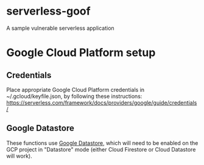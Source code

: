 # serverless-goof
A sample vulnerable serverless application

# Google Cloud Platform setup

## Credentials

Place appropriate Google Cloud Platform credentials in ~/.gcloud/keyfile.json,
by following these instructions: https://serverless.com/framework/docs/providers/google/guide/credentials/

## Google Datastore

These functions use [Google Datastore](https://cloud.google.com/datastore/), which will need to be enabled
on the GCP project in "Datastore" mode (either Cloud Firestore or Cloud Datastore will work).

